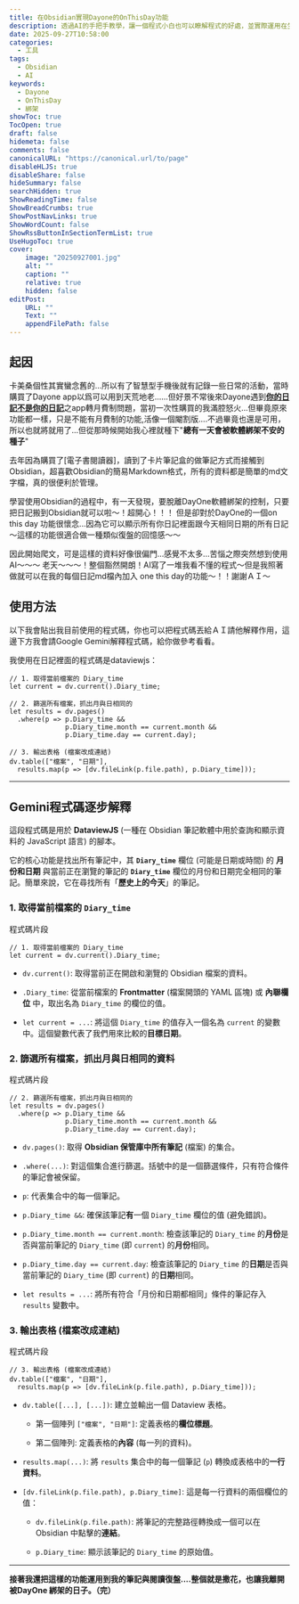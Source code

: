 ```yaml
---
title: 在Obsidian實現Dayone的OnThisDay功能
description: 透過AI的手把手教學，讓一個程式小白也可以瞭解程式的好處，並實際運用在生活上。
date: 2025-09-27T10:58:00
categories:
  - 工具
tags:
  - Obsidian
  - AI
keywords:
  - Dayone
  - OnThisDay
  - 綁架
showToc: true
TocOpen: true
draft: false
hidemeta: false
comments: false
canonicalURL: "https://canonical.url/to/page"
disableHLJS: true
disableShare: false
hideSummary: false
searchHidden: true
ShowReadingTime: false
ShowBreadCrumbs: true
ShowPostNavLinks: true
ShowWordCount: false
ShowRssButtonInSectionTermList: true
UseHugoToc: true
cover:
    image: "20250927001.jpg"
    alt: ""
    caption: ""
    relative: true
    hidden: false
editPost:
    URL: ""
    Text: ""
    appendFilePath: false
---
```


## 起因

卡美桑個性其實蠻念舊的...所以有了智慧型手機後就有記錄一些日常的活動，當時購買了Dayone app以爲可以用到天荒地老......但好景不常後來Dayone遇到[**你的日記不是你的日記**](https://wiwi.blog/blog/notebooklm-enshittification)之app轉月費制問題，當初一次性購買的我滿腔怒火…但畢竟原來功能都一樣，只是不能有月費制的功能,活像一個閹割版....不過畢竟也還是可用，所以也就將就用了...但從那時候開始我心裡就種下"**總有一天會被軟體綁架不安的種子**"

去年因為購買了[電子書閱讀器]，讀到了卡片筆記盒的做筆記方式而接觸到Obsidian，超喜歡Obsidian的簡易Markdown格式，所有的資料都是簡單的md文字檔，真的很便利於管理。

學習使用Obsidian的過程中，有一天發現，要脫離DayOne軟體綁架的控制，只要把日記搬到Obsidian就可以啦～！超開心！！！
但是卻對於DayOne的一個on this day 功能很懷念...因為它可以顯示所有你日記裡面跟今天相同日期的所有日記～這樣的功能很適合做一種類似復盤的回憶感～～

因此開始爬文，可是這樣的資料好像很偏門...感覺不太多...苦惱之際突然想到使用AI～～～
老天～～～！整個豁然開朗！AI寫了一堆我看不懂的程式～但是我照著做就可以在我的每個日記md檔內加入 one this day的功能～！！謝謝ＡＩ～

## 使用方法

以下我會貼出我目前使用的程式碼，你也可以把程式碼丟給ＡＩ請他解釋作用，這邊下方我會請Google Gemini解釋程式碼，給你做參考看看。

我使用在日記裡面的程式碼是dataviewjs：

```
// 1. 取得當前檔案的 Diary_time
let current = dv.current().Diary_time;

// 2. 篩選所有檔案，抓出月與日相同的
let results = dv.pages()
  .where(p => p.Diary_time && 
              p.Diary_time.month == current.month && 
              p.Diary_time.day == current.day);

// 3. 輸出表格 (檔案改成連結)
dv.table(["檔案", "日期"], 
  results.map(p => [dv.fileLink(p.file.path), p.Diary_time]));
```

---

## Gemini程式碼逐步解釋

這段程式碼是用於 **DataviewJS** (一種在 Obsidian 筆記軟體中用於查詢和顯示資料的 JavaScript 語言) 的腳本。

它的核心功能是找出所有筆記中，其 **`Diary_time`** 欄位 (可能是日期或時間) 的 **月份和日期** 與當前正在瀏覽的筆記的 **`Diary_time`** 欄位的月份和日期完全相同的筆記。簡單來說，它在尋找所有「**歷史上的今天**」的筆記。


### 1. 取得當前檔案的 `Diary_time`

程式碼片段

```
// 1. 取得當前檔案的 Diary_time
let current = dv.current().Diary_time;
```

- `dv.current()`: 取得當前正在開啟和瀏覽的 Obsidian 檔案的資料。
    
- `.Diary_time`: 從當前檔案的 **Frontmatter** (檔案開頭的 YAML 區塊) 或 **內聯欄位** 中，取出名為 `Diary_time` 的欄位的值。
    
- `let current = ...`: 將這個 `Diary_time` 的值存入一個名為 `current` 的變數中。這個變數代表了我們用來比較的**目標日期**。
    

### 2. 篩選所有檔案，抓出月與日相同的資料

程式碼片段

```
// 2. 篩選所有檔案，抓出月與日相同的
let results = dv.pages()
  .where(p => p.Diary_time &&
              p.Diary_time.month == current.month &&
              p.Diary_time.day == current.day);
```

- `dv.pages()`: 取得 **Obsidian 保管庫中所有筆記** (檔案) 的集合。
    
- `.where(...)`: 對這個集合進行篩選。括號中的是一個篩選條件，只有符合條件的筆記會被保留。
    
- `p`: 代表集合中的每一個筆記。
    
- `p.Diary_time &&`: 確保該筆記**有**一個 `Diary_time` 欄位的值 (避免錯誤)。
    
- `p.Diary_time.month == current.month`: 檢查該筆記的 `Diary_time` 的**月份**是否與當前筆記的 `Diary_time` (即 `current`) 的**月份**相同。
    
- `p.Diary_time.day == current.day`: 檢查該筆記的 `Diary_time` 的**日期**是否與當前筆記的 `Diary_time` (即 `current`) 的**日期**相同。
    
- `let results = ...`: 將所有符合「月份和日期都相同」條件的筆記存入 `results` 變數中。
    

### 3. 輸出表格 (檔案改成連結)

程式碼片段

```
// 3. 輸出表格 (檔案改成連結)
dv.table(["檔案", "日期"],
  results.map(p => [dv.fileLink(p.file.path), p.Diary_time]));
```

- `dv.table([...], [...])`: 建立並輸出一個 Dataview 表格。
    
    - 第一個陣列 `["檔案", "日期"]`: 定義表格的**欄位標題**。
        
    - 第二個陣列: 定義表格的**內容** (每一列的資料)。
        
- `results.map(...)`: 將 `results` 集合中的每一個筆記 (`p`) 轉換成表格中的**一行資料**。
    
- `[dv.fileLink(p.file.path), p.Diary_time]`: 這是每一行資料的兩個欄位的值：
    
    - `dv.fileLink(p.file.path)`: 將筆記的完整路徑轉換成一個可以在 Obsidian 中點擊的**連結**。
        
    - `p.Diary_time`: 顯示該筆記的 `Diary_time` 的原始值。
        
---

**接著我還把這樣的功能運用到我的筆記與閱讀復盤....整個就是撒花，也讓我離開被DayOne 綁架的日子。（完）**

